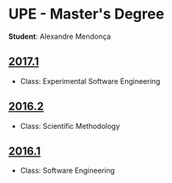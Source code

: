 # UPE - Master's Degree

**Student**: Alexandre Mendonça

## [2017.1](https://github.com/alexandremendonca/UPE_Master_Degree/tree/master/2017.1)
- Class: Experimental Software Engineering

## [2016.2](https://github.com/alexandremendonca/UPE_Master_Degree/tree/master/2016.2)
- Class: Scientific Methodology

## [2016.1](https://github.com/alexandremendonca/UPE_Master_Degree/tree/master/2016.1)
- Class: Software Engineering
